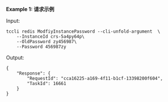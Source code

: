 **Example 1: 请求示例**



Input: 

```
tccli redis ModfiyInstancePassword --cli-unfold-argument  \
    --InstanceId crs-5a4py64p\
    --OldPassword zy456987\
    --Password 456987zy
```

Output: 
```
{
    "Response": {
        "RequestId": "cca16225-a169-4f11-b1cf-13398200f604",
        "TaskId": 16661
    }
}
```

